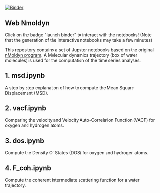 [![Binder](https://mybinder.org/badge.svg)](https://mybinder.org/v2/gh/gchevrot/WebNmoldyn/f-coh)

Web Nmoldyn
------------

Click on the badge "launch binder" to interact with the notebooks! (Note that
the generation of the interactive notebooks may take a few minutes)

This repository contains a set of Jupyter notebooks based on the original
[nMoldyn program](http://dx.doi.org/10.1002/jcc.23035). A Molecular dynamics
trajectory (box of water molecules) is used for the computation of the time
series analyses.


## 1. msd.ipynb

A step by step explanation of how to compute the Mean Square Displacement
(MSD).

## 2. vacf.ipynb

Comparing the velocity and Velocity Auto-Correlation Function (VACF) for
oxygen and hydrogen atoms.

## 3. dos.ipynb

Compute the Density Of States (DOS) for oxygen and hydrogen atoms.

## 4. F_coh.ipynb

Compute the coherent intermediate scattering function for a water trajectory.
